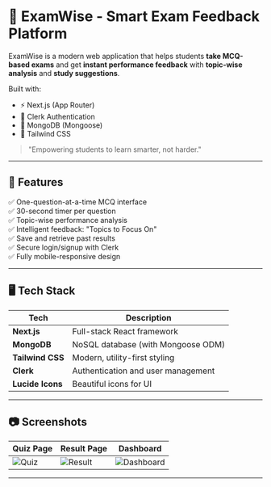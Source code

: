 # 📘 ExamWise - Smart Exam Feedback Platform

ExamWise is a modern web application that helps students **take MCQ-based exams** and get **instant performance feedback** with **topic-wise analysis** and **study suggestions**.

Built with:
- ⚡️ Next.js (App Router)
- 🔐 Clerk Authentication
- 🧠 MongoDB (Mongoose)
- 🎨 Tailwind CSS

> "Empowering students to learn smarter, not harder."

---

## 🚀 Features

✅ One-question-at-a-time MCQ interface  
✅ 30-second timer per question  
✅ Topic-wise performance analysis  
✅ Intelligent feedback: "Topics to Focus On"  
✅ Save and retrieve past results  
✅ Secure login/signup with Clerk  
✅ Fully mobile-responsive design

---

## 🖥️ Tech Stack

| Tech           | Description                         |
|----------------|-------------------------------------|
| **Next.js**    | Full-stack React framework          |
| **MongoDB**    | NoSQL database (with Mongoose ODM)  |
| **Tailwind CSS** | Modern, utility-first styling     |
| **Clerk**      | Authentication and user management  |
| **Lucide Icons** | Beautiful icons for UI            |

---

## 📷 Screenshots

| Quiz Page                        | Result Page                        | Dashboard                        |
|----------------------------------|------------------------------------|----------------------------------|
| ![Quiz](./public/screens/quiz.png) | ![Result](./public/screens/result.png) | ![Dashboard](./public/screens/dashboard.png) |

---
